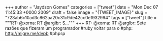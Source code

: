 
+++
author = "Jaydson Gomes"
categories = ["tweet"]
date = "Mon Dec 07 11:45:33 +0000 2009"
draft = false
image = "{TWEET_IMAGE}"
slug = "723ab6c10ad3c862aa20c31c9de42cc0ef932994"
tags = ["tweet"]
title = """RT: @xorna: RT @arglbr: S..."""
+++
RT: @xorna: RT @arglbr: Sete razões que fizeram um programador #ruby voltar para o #php: http://migre.me/dvpb #phpsp
